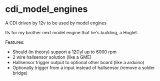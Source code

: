 # cdi_model_engines
A CDI driven by 12v to be used by model engines

Its for my brother next model engine that he's building, a Hoglet.

Features:
 * Should (in theory) support a 12Cyl up to 6000 rpm
 * 2 wire hallsensor solution (like a GME)
 * Hallsensor trigger output to optional other board (like a arduino)
 * Optionally trigger from a input instead of hallsensor (remove a solder bridge)
 


